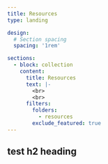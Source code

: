 ```yaml
---
title: Resources
type: landing

design:
  # Section spacing
  spacing: '1rem'

sections:
  - block: collection
    content:
      title: Resources
      text: |-
        <br>
        <br>
      filters:
        folders:
          - resources
        exclude_featured: true
---
```


## test h2 heading
